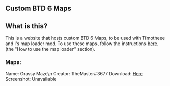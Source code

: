## Custom BTD 6 Maps

## What is this?

This is a website that hosts custom BTD 6 Maps, to be used with Timotheee and I's map loader mod. To use these maps, follow the instructions [here](https://github.com/hemisemidemipresent/btd6-modding-tutorial/blob/main/mapeditor.md). (the "How to use the map loader" section).

### Maps:

Name: Grassy Maze\n
Creator: TheMaster#3677
Download: [Here](https://github.com/Greenphx9/custom-maps/blob/main/maps/Grassy_Maze%20(1).zip?raw=true)
Screenshot: Unavailable
